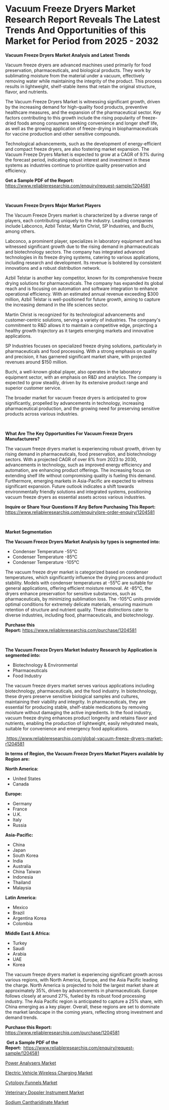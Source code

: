<p><h1>Vacuum Freeze Dryers Market Research Report Reveals The Latest Trends And Opportunities of this Market for Period from 2025 - 2032</h1></p><p><strong>Vacuum Freeze Dryers Market Analysis and Latest Trends</strong></p>
<p><p>Vacuum freeze dryers are advanced machines used primarily for food preservation, pharmaceuticals, and biological products. They work by sublimating moisture from the material under a vacuum, effectively removing water while maintaining the integrity of the product. This process results in lightweight, shelf-stable items that retain the original structure, flavor, and nutrients. </p><p>The Vacuum Freeze Dryers Market is witnessing significant growth, driven by the increasing demand for high-quality food products, preventive healthcare measures, and the expansion of the pharmaceutical sector. Key factors contributing to this growth include the rising popularity of freeze-dried foods among consumers seeking convenience and longer shelf life, as well as the growing application of freeze-drying in biopharmaceuticals for vaccine production and other sensitive compounds. </p><p>Technological advancements, such as the development of energy-efficient and compact freeze dryers, are also fostering market expansion. The Vacuum Freeze Dryers Market is expected to grow at a CAGR of 9.1% during the forecast period, indicating robust interest and investment in these systems as industries continue to prioritize quality preservation and efficiency.</p></p>
<p><strong>Get a Sample PDF of the Report:&nbsp;</strong> <a href="https://www.reliableresearchiq.com/enquiry/request-sample/1204581?utm_campaign=1088&utm_medium=2&utm_source=Github&utm_content=ia&utm_term=26032025&utm_id=vacuum-freeze-dryers">https://www.reliableresearchiq.com/enquiry/request-sample/1204581</a></p>
<p>&nbsp;</p>
<p><strong>Vacuum Freeze Dryers Major Market Players</strong></p>
<p><p>The Vacuum Freeze Dryers market is characterized by a diverse range of players, each contributing uniquely to the industry. Leading companies include Labconco, Azbil Telstar, Martin Christ, SP Industries, and Buchi, among others.</p><p>Labconco, a prominent player, specializes in laboratory equipment and has witnessed significant growth due to the rising demand in pharmaceuticals and biotechnology sectors. The company has integrated advanced technologies in its freeze drying systems, catering to various applications, including research and development. Its revenue is bolstered by consistent innovations and a robust distribution network.</p><p>Azbil Telstar is another key competitor, known for its comprehensive freeze drying solutions for pharmaceuticals. The company has expanded its global reach and is focusing on automation and software integration to enhance operational efficiency. With an estimated annual revenue exceeding $300 million, Azbil Telstar is well-positioned for future growth, aiming to capture the increasing demand in the life sciences sector.</p><p>Martin Christ is recognized for its technological advancements and customer-centric solutions, serving a variety of industries. The company's commitment to R&D allows it to maintain a competitive edge, projecting a healthy growth trajectory as it targets emerging markets and innovative applications.</p><p>SP Industries focuses on specialized freeze drying solutions, particularly in pharmaceuticals and food processing. With a strong emphasis on quality and precision, it has garnered significant market share, with projected revenues around $150 million.</p><p>Buchi, a well-known global player, also operates in the laboratory equipment sector, with an emphasis on R&D and analytics. The company is expected to grow steadily, driven by its extensive product range and superior customer service. </p><p>The broader market for vacuum freeze dryers is anticipated to grow significantly, propelled by advancements in technology, increasing pharmaceutical production, and the growing need for preserving sensitive products across various industries.</p></p>
<p>&nbsp;</p>
<p><strong>What Are The Key Opportunities For Vacuum Freeze Dryers Manufacturers?</strong></p>
<p><p>The vacuum freeze dryers market is experiencing robust growth, driven by rising demand in pharmaceuticals, food preservation, and biotechnology sectors. With a projected CAGR of over 8% from 2023 to 2030, advancements in technology, such as improved energy efficiency and automation, are enhancing product offerings. The increasing focus on extending shelf life without compromising quality is fueling this demand. Furthermore, emerging markets in Asia-Pacific are expected to witness significant expansion. Future outlook indicates a shift towards environmentally friendly solutions and integrated systems, positioning vacuum freeze dryers as essential assets across various industries.</p></p>
<p><strong>Inquire or Share Your Questions If Any Before Purchasing This Report:</strong> <a href="https://www.reliableresearchiq.com/enquiry/pre-order-enquiry/1204581?utm_campaign=1088&utm_medium=2&utm_source=Github&utm_content=ia&utm_term=26032025&utm_id=vacuum-freeze-dryers">https://www.reliableresearchiq.com/enquiry/pre-order-enquiry/1204581</a></p>
<p>&nbsp;</p>
<p><strong>Market Segmentation</strong></p>
<p><strong>The Vacuum Freeze Dryers Market Analysis by types is segmented into:</strong></p>
<p><ul><li>Condenser Temperature -55℃</li><li>Condenser Temperature -85℃</li><li>Condenser Temperature -105℃</li></ul></p>
<p><p>The vacuum freeze dryer market is categorized based on condenser temperatures, which significantly influence the drying process and product stability. Models with condenser temperatures at -55°C are suitable for general applications, offering efficient moisture removal. At -85°C, the dryers enhance preservation for sensitive substances, such as pharmaceuticals, by minimizing sublimation loss. The -105°C units provide optimal conditions for extremely delicate materials, ensuring maximum retention of structure and nutrient quality. These distinctions cater to diverse industries, including food, pharmaceuticals, and biotechnology.</p></p>
<p><strong>Purchase this Report:&nbsp;</strong><a href="https://www.reliableresearchiq.com/purchase/1204581?utm_campaign=1088&utm_medium=2&utm_source=Github&utm_content=ia&utm_term=26032025&utm_id=vacuum-freeze-dryers">https://www.reliableresearchiq.com/purchase/1204581</a></p>
<p>&nbsp;</p>
<p><strong>The Vacuum Freeze Dryers Market Industry Research by Application is segmented into:</strong></p>
<p><ul><li>Biotechnology & Environmental</li><li>Pharmaceuticals</li><li>Food Industry</li></ul></p>
<p><p>The vacuum freeze dryers market serves various applications including biotechnology, pharmaceuticals, and the food industry. In biotechnology, these dryers preserve sensitive biological samples and cultures, maintaining their viability and integrity. In pharmaceuticals, they are essential for producing stable, shelf-stable medications by removing moisture without damaging the active ingredients. In the food industry, vacuum freeze drying enhances product longevity and retains flavor and nutrients, enabling the production of lightweight, easily rehydrated meals, suitable for convenience and emergency food applications.</p></p>
<p><a href="https://www.reliableresearchiq.com/global-vacuum-freeze-dryers-market-r1204581?utm_campaign=1088&utm_medium=2&utm_source=Github&utm_content=ia&utm_term=26032025&utm_id=vacuum-freeze-dryers">&nbsp;https://www.reliableresearchiq.com/global-vacuum-freeze-dryers-market-r1204581</a></p>
<p><strong>In terms of Region, the Vacuum Freeze Dryers Market Players available by Region are:</strong></p>
<p>
    <p> <strong> North America: </strong>
        <ul>
            <li>United States</li>
            <li>Canada</li>
        </ul>
        </p> 
    <p> <strong> Europe: </strong>
        <ul>
            <li>Germany</li>
            <li>France</li>
            <li>U.K.</li>
            <li>Italy</li>
            <li>Russia</li>
        </ul>
        </p> 
    <p> <strong> Asia-Pacific: </strong>
        <ul>
            <li>China</li>
            <li>Japan</li>
            <li>South Korea</li>
            <li>India</li>
            <li>Australia</li>
            <li>China Taiwan</li>
            <li>Indonesia</li>
            <li>Thailand</li>
            <li>Malaysia</li>
        </ul>
        </p> 
    <p> <strong> Latin America: </strong>
        <ul>
            <li>Mexico</li>
            <li>Brazil</li>
            <li>Argentina Korea</li>
            <li>Colombia</li>
        </ul>
        </p> 
    <p> <strong> Middle East & Africa: </strong>
        <ul>
            <li>Turkey</li>
            <li>Saudi</li>
            <li>Arabia</li>
            <li>UAE</li>
            <li>Korea</li>
        </ul>
    </p>
    </p>
<p><p>The vacuum freeze dryers market is experiencing significant growth across various regions, with North America, Europe, and the Asia Pacific leading the charge. North America is projected to hold the largest market share at approximately 35%, driven by advancements in pharmaceuticals. Europe follows closely at around 27%, fueled by its robust food processing industry. The Asia Pacific region is anticipated to capture a 25% share, with China emerging as a key player. Overall, these regions are set to dominate the market landscape in the coming years, reflecting strong investment and demand trends.</p></p>
<p><strong>Purchase this Report: </strong><a href="https://www.reliableresearchiq.com/purchase/1204581?utm_campaign=1088&utm_medium=2&utm_source=Github&utm_content=ia&utm_term=26032025&utm_id=vacuum-freeze-dryers">https://www.reliableresearchiq.com/purchase/1204581</a></p>
<p>&nbsp;<strong>Get a Sample PDF of the Report:&nbsp;&nbsp;</strong><a href="https://www.reliableresearchiq.com/enquiry/request-sample/1204581?utm_campaign=1088&utm_medium=2&utm_source=Github&utm_content=ia&utm_term=26032025&utm_id=vacuum-freeze-dryers">https://www.reliableresearchiq.com/enquiry/request-sample/1204581</a></p>
<p><strong></strong></p>
<p><p><a href="https://github.com/kocssequen/Market-Research-Report-List-1/blob/main/power-analysers-market.md?utm_campaign=1088&utm_medium=2&utm_source=Github&utm_content=ia&utm_term=26032025&utm_id=vacuum-freeze-dryers">Power Analysers Market</a></p><p><a href="https://github.com/bauzolesco/Market-Research-Report-List-1/blob/main/electric-vehicle-wireless-charging-market.md?utm_campaign=1088&utm_medium=2&utm_source=Github&utm_content=ia&utm_term=26032025&utm_id=vacuum-freeze-dryers">Electric Vehicle Wireless Charging Market</a></p><p><a href="https://github.com/chlihakwatsi/Market-Research-Report-List-1/blob/main/cytology-funnels-market.md?utm_campaign=1088&utm_medium=2&utm_source=Github&utm_content=ia&utm_term=26032025&utm_id=vacuum-freeze-dryers">Cytology Funnels Market</a></p><p><a href="https://github.com/alablisepah/Market-Research-Report-List-1/blob/main/veterinary-doppler-instrument-market.md?utm_campaign=1088&utm_medium=2&utm_source=Github&utm_content=ia&utm_term=26032025&utm_id=vacuum-freeze-dryers">Veterinary Doppler Instrument Market</a></p><p><a href="https://github.com/keeniielokl/Market-Research-Report-List-1/blob/main/sodium-cantharidinate-market.md?utm_campaign=1088&utm_medium=2&utm_source=Github&utm_content=ia&utm_term=26032025&utm_id=vacuum-freeze-dryers">Sodium Cantharidinate Market</a></p></p>
